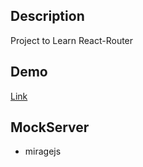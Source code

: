 ## Description
Project to Learn React-Router

## Demo
[Link](https://idyllic-pithivier-10f396.netlify.app)

## MockServer
- miragejs